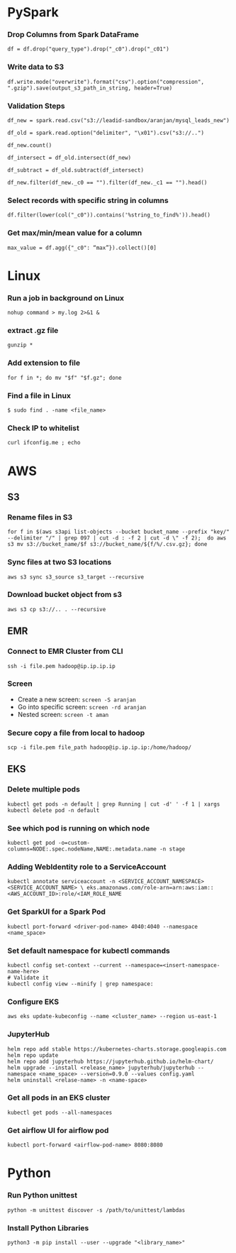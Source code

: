 # PySpark
### Drop Columns from Spark DataFrame

`df = df.drop("query_type").drop("_c0").drop("_c01")`

### Write data to S3

`df.write.mode("overwrite").format("csv").option("compression", ".gzip").save(output_s3_path_in_string, header=True)`

### Validation Steps
`df_new = spark.read.csv("s3://leadid-sandbox/aranjan/mysql_leads_new")`

`df_old = spark.read.option("delimiter", "\x01").csv("s3://..")`

`df_new.count()`

`df_intersect = df_old.intersect(df_new)`

`df_subtract = df_old.subtract(df_intersect)`

`df_new.filter(df_new._c0 == "").filter(df_new._c1 == "").head()`

### Select records with specific string in columns

`df.filter(lower(col("_c0")).contains('%string_to_find%')).head()`

### Get max/min/mean value for a column

`max_value = df.agg({"_c0": “max”}).collect()[0]`

# Linux
### Run a job in background on Linux

`nohup command > my.log 2>&1 &`

### extract .gz file

`gunzip *`

### Add extension to file
`for f in *; do mv "$f" "$f.gz"; done`

### Find a file in Linux
`$ sudo find . -name <file_name>`

### Check IP to whitelist
`curl ifconfig.me ; echo`

# AWS

## S3
### Rename files in S3

`for f in $(aws s3api list-objects --bucket bucket_name --prefix "key/" --delimiter "/" | grep 097 | cut -d : -f 2 | cut -d \" -f 2);  do aws s3 mv s3://bucket_name/$f s3://bucket_name/${f/%/.csv.gz}; done `

### Sync files at two S3 locations

`aws s3 sync s3_source s3_target --recursive`

### Download bucket object from s3
`aws s3 cp s3://.. . --recursive`

## EMR
### Connect to EMR Cluster from CLI

`ssh -i file.pem hadoop@ip.ip.ip.ip`

### Screen

* Create a new screen: `screen -S aranjan`
* Go into specific screen: `screen -rd aranjan`
* Nested screen: `screen -t aman`

### Secure copy a file from local to hadoop

`scp -i file.pem file_path hadoop@ip.ip.ip.ip:/home/hadoop/`

## EKS
### Delete multiple pods
`kubectl get pods -n default | grep Running | cut -d' ' -f 1 | xargs kubectl delete pod -n default`

### See which pod is running on which node
`kubectl get pod -o=custom-columns=NODE:.spec.nodeName,NAME:.metadata.name -n stage`

### Adding WebIdentity role to a ServiceAccount
`kubectl annotate serviceaccount -n <SERVICE_ACCOUNT_NAMESPACE> <SERVICE_ACCOUNT_NAME> \
eks.amazonaws.com/role-arn=arn:aws:iam::<AWS_ACCOUNT_ID>:role/<IAM_ROLE_NAME`

### Get SparkUI for a Spark Pod
`kubectl port-forward <driver-pod-name> 4040:4040 --namespace <name_space>`

### Set default namespace for kubectl commands
```
kubectl config set-context --current --namespace=<insert-namespace-name-here>
# Validate it
kubectl config view --minify | grep namespace:
```

### Configure EKS
`aws eks update-kubeconfig --name <cluster_name> --region us-east-1`

### JupyterHub
```
helm repo add stable https://kubernetes-charts.storage.googleapis.com
helm repo update
helm repo add jupyterhub https://jupyterhub.github.io/helm-chart/
helm upgrade --install <release_name> jupyterhub/jupyterhub --namespace <name_space> --version=0.9.0 --values config.yaml
helm uninstall <relase-name> -n <name-space>
```
### Get all pods in an EKS cluster
`kubectl get pods --all-namespaces`

### Get airflow UI for airflow pod
`kubectl port-forward <airflow-pod-name> 8080:8080`

# Python

### Run Python unittest
`python -m unittest discover -s /path/to/unittest/lambdas`

### Install Python Libraries
`python3 -m pip install --user --upgrade "<library_name>"`

